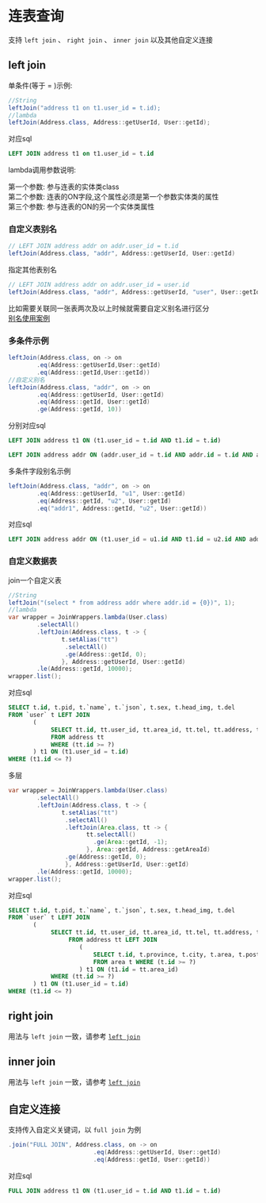 # 连表查询

支持 `left join` 、 `right join` 、 `inner join` 以及其他自定义连接

## left join

单条件(等于 = )示例:

```java
//String
leftJoin("address t1 on t1.user_id = t.id);
//lambda
leftJoin(Address.class, Address::getUserId, User::getId);
```

对应sql
```sql
LEFT JOIN address t1 on t1.user_id = t.id
```

lambda调用参数说明:

第一个参数: 参与连表的实体类class  
第二个参数: 连表的ON字段,这个属性必须是第一个参数实体类的属性  
第三个参数: 参与连表的ON的另一个实体类属性


### 自定义表别名

```java
// LEFT JOIN address addr on addr.user_id = t.id
leftJoin(Address.class, "addr", Address::getUserId, User::getId)
```

指定其他表别名

```java
// LEFT JOIN address addr on addr.user_id = user.id
leftJoin(Address.class, "addr", Address::getUserId, "user", User::getId)
```

比如需要关联同一张表两次及以上时候就需要自定义别名进行区分  
[别名使用案例](/pages/core/other/join-same-table-many)

### 多条件示例

```java
leftJoin(Address.class, on -> on
        .eq(Address::getUserId,User::getId)
        .eq(Address::getId,User::getId))
//自定义别名
leftJoin(Address.class, "addr", on -> on
        .eq(Address::getUserId, User::getId)
        .eq(Address::getId, User::getId)
        .ge(Address::getId, 10))
```

分别对应sql

```sql
LEFT JOIN address t1 ON (t1.user_id = t.id AND t1.id = t.id)

LEFT JOIN address addr ON (addr.user_id = t.id AND addr.id = t.id AND addr.id = ?)
```

多条件字段别名示例

```java
leftJoin(Address.class, "addr", on -> on
        .eq(Address::getUserId, "u1", User::getId)
        .eq(Address::getId, "u2", User::getId)
        .eq("addr1", Address::getId, "u2", User::getId))
```

对应sql

```sql
LEFT JOIN address addr ON (t1.user_id = u1.id AND t1.id = u2.id AND addr1.id = u2.id)
```

### 自定义数据表 <Badge type="tip" text="1.5.2+" />

join一个自定义表

```java
//String
leftJoin("(select * from address addr where addr.id = {0})", 1);
//lambda
var wrapper = JoinWrappers.lambda(User.class)
        .selectAll()
        .leftJoin(Address.class, t -> {
               t.setAlias("tt")
                .selectAll()
                .ge(Address::getId, 0);
               }, Address::getUserId, User::getId)
        .le(Address::getId, 10000);
wrapper.list();
```

对应sql
```sql
SELECT t.id, t.pid, t.`name`, t.`json`, t.sex, t.head_img, t.del
FROM `user` t LEFT JOIN
       (
            SELECT tt.id, tt.user_id, tt.area_id, tt.tel, tt.address, tt.del
            FROM address tt
            WHERE (tt.id >= ?)
       ) t1 ON (t1.user_id = t.id)
WHERE (t1.id <= ?)
```

多层

```java
var wrapper = JoinWrappers.lambda(User.class)
        .selectAll()
        .leftJoin(Address.class, t -> {
               t.setAlias("tt")
                .selectAll()
                .leftJoin(Area.class, tt -> {
                      tt.selectAll()
                        .ge(Area::getId, -1);
                      }, Area::getId, Address::getAreaId)
                .ge(Address::getId, 0);
                }, Address::getUserId, User::getId)
        .le(Address::getId, 10000);
wrapper.list();
```

对应sql

```sql
SELECT t.id, t.pid, t.`name`, t.`json`, t.sex, t.head_img, t.del
FROM `user` t LEFT JOIN
       (
            SELECT tt.id, tt.user_id, tt.area_id, tt.tel, tt.address, tt.del
                 FROM address tt LEFT JOIN
                    (
                        SELECT t.id, t.province, t.city, t.area, t.postcode, t.del 
                        FROM area t WHERE (t.id >= ?)
                    ) t1 ON (t1.id = tt.area_id)
            WHERE (tt.id >= ?)
       ) t1 ON (t1.user_id = t.id)
WHERE (t1.id <= ?)
```

<!--@include: ../../../component/code-warn.md-->

## right join

用法与 `left join` 一致，请参考 [`left join`](./join.html#left-join)

## inner join

用法与 `left join` 一致，请参考 [`left join`](./join.html#left-join)

## 自定义连接

支持传入自定义关键词，以 `full join` 为例

```java
.join("FULL JOIN", Address.class, on -> on
                        .eq(Address::getUserId, User::getId)
                        .eq(Address::getId, User::getId))
```

对应sql

```sql
FULL JOIN address t1 ON (t1.user_id = t.id AND t1.id = t.id)
```
